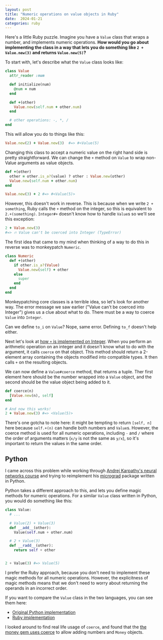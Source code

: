 ```yaml
---
layout: post
title: "Numeric operations on value objects in Ruby"
date:  2024-01-21
categories: ruby
---
```


Here's a little Ruby puzzle.
Imagine you have a `Value` class
that wraps a number,
and implements numeric operations.
**How would you go about implementing the class
in a way that lets you do something like
`2 + Value.new(3)`
and returns `Value.new(5)`?**

To start with,
let's describe what the `Value` class looks like:

```ruby
class Value
  attr_reader :num

  def initialize(num)
    @num = num
  end

  def +(other)
    Value.new(self.num + other.num)
  end

  # other operations: -, *, /
end
```

This will allow you do to things like this:

```ruby
Value.new(2) + Value.new(3)  #=> #<Value(5)
```

Changing this class to accept a numeric value
on the right hand side
is pretty straightforward.
We can change the `+` method on `Value`
to wrap non-Value arguments as value objects.

```ruby
def +(other)
  other = other.is_a?(value) ? other : Value.new(other)
  Value.new(self.num + other.num)
end

Value.new(3) + 2 #=> #<Value(5)>
```

However, this doesn't work in reverse.
This is because
when we write `2 + something`,
Ruby calls the `+` method on the integer,
so this is equivalent to `2.+(something)`.
`Integer#+` doesn't know how to handle `Value`s
so we'll see this exception:

```ruby
2 + Value.new(3)
#=> 🔥 Value can't be coerced into Integer (TypeError)
```

The first idea that came to my mind
when thinking of a way to do this in reverse
was to monkeypatch `Numeric`.

```ruby
class Numeric
  def +(other)
    if other.is_a?(Value)
      Value.new(self) + other
    else
      super
    end
  end
end
```

Monkeypatching core classes
is a terrible idea,
so let's look for another way.
The error message  we saw earlier
("Value can't be coerced into Integer")
gives us a clue about what to do.
There must be a way to coerce `Value` into `Integer`.

Can we define `to_i` on `Value`?
Nope, same error.
Defining `to_f` doesn't help either.

Next let's look at
[how `+` is implemented on Integer](https://github.com/ruby/ruby/blob/34315510d34543cf14fe0ac9e8adb1d86b5beebf/numeric.c#L3990).
When you perform an arithmetic operation on an integer
and it doesn't know what to do with the argument,
it calls `coerce` on that object.
This method should return a 2-element array
containing the objects
modified into compatible types.
It then calls `+` on the resulting objects.

We can now define a `Value#coerce` method,
that returns a tuple.
Ther first element here should be the number
wrapped into a `Value` object,
and the second should be the value object being added to it.

```ruby
def coerce(n)
  [Value.new(n), self]
end

# And now this works!
2 + Value.new(3) #=> <Value(5)>
```

There's one gotcha to note here:
it might be tempting to return `[self, n]` here
because `self.+(n)` can handle both numbers and `Value`s.
However, the coerce method is used
for all numeric operations,
including `-` and `/`
where the order of arguments matters
(`x/y` is not the same as `y/x`),
so it's important to return the values
in the same order.

## Python

I came across this problem
while working through
[Andrej Karpathy's neural networks course](https://karpathy.ai/zero-to-hero.html)
and trying to reimplement
his [micrograd](https://github.com/karpathy/micrograd) package written in Python.

Python takes a different approach to this,
and lets you define magic methods
for numeric operations.
For a similar `Value` class
written in Python,
you would do something like this:

```python
class Value:
  # ...

  # Value(2) + Value(3)
  def __add__(other):
    Value(self.num + other.num)

  # 2 + Value(3)
  def __radd__(other):
    return self + other


2 + Value(3) #=> Value(5)
```

I prefer the Ruby approach,
because you don't need to implement these magic methods
for all numeric operations.
However, the explicitness of magic methods
means that we don't need to worry
about returning the operands in an incorrect order.

If you want to compare the `Value` class in the two languages,
you can see them here:

- [Original Python implementation](https://github.com/karpathy/micrograd/blob/master/micrograd/engine.py)
- [Ruby implementation](https://github.com/nithinbekal/micrograd/blob/main/lib/micrograd/value.rb)

I looked around to find real life usage of `coerce`,
and found that the
[the money gem uses coerce](https://github.com/RubyMoney/money/blob/092ecc7a711263208ae12fd62e7538f3d7a6348a/lib/money/money/arithmetic.rb#L326)
to allow adding numbers and `Money` objects.
